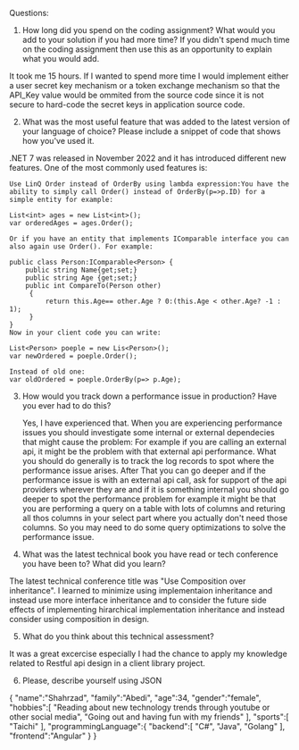 Questions:

1. How long did you spend on the coding assignment? What would you add to your solution if you had
more time? If you didn't spend much time on the coding assignment then use this as an opportunity to
explain what you would add.

It took me 15 hours.
If I wanted to spend more time I would implement either a user secret key mechanism or a token exchange mechanism so that the API_Key value 
would be ommited from the source code since it is not secure to hard-code the secret keys in application source code.

2. What was the most useful feature that was added to the latest version of your language of choice?
Please include a snippet of code that shows how you've used it.

.NET 7 was released in November 2022 and it has introduced different new features. One of the most commonly used features is:

	Use LinQ Order instead of OrderBy using lambda expression:You have the ability to simply call Order() instead of OrderBy(p=>p.ID) for a 
	simple entity for example:

	List<int> ages = new List<int>();
	var orderedAges = ages.Order();

	Or if you have an entity that implements IComparable interface you can also again use Order(). For example:

	public class Person:IComparable<Person> {
		public string Name{get;set;}
		public string Age {get;set;}
		public int CompareTo(Person other)
		 {
			 return this.Age== other.Age ? 0:(this.Age < other.Age? -1 : 1);
		 }
	}
	Now in your client code you can write:

	List<Person> poeple = new Lis<Person>();
	var newOrdered = poeple.Order();

	Instead of old one:
	var oldOrdered = poeple.OrderBy(p=> p.Age);

3. How would you track down a performance issue in production? Have you ever had to do this?
	
	Yes, I have experienced that. When you are experiencing performance issues you should investigate some internal or external dependecies 
	that might cause the problem:
	For example if you are calling an external api, it might be the problem with that external api performance. 
	What you should do generally is to track the log records to spot where the performance issue arises. After That you can go deeper and if 
	the performance issue is with an external api call, ask for support of the api providers wherever they are and if it is something internal
	you should go deeper to spot the performance problem for example it might be that you are performing a query on a table with lots of
	columns and returing all thos columns in your select part where you actually don't need those columns.
	So you may need to do some query optimizations to solve the performance issue.

4. What was the latest technical book you have read or tech conference you have been to? What did you
learn?

The latest technical conference title was "Use Composition over inheritance". 
I learned to minimize using implementaion inheritance and instead use more interface inheritance and
to consider the future side effects of implementing hirarchical implementation inheritance and instead consider using 
composition in design.

5. What do you think about this technical assessment?

It was a great excercise especially I had the chance to apply my knowledge related to Restful api design in 
a client library project.

6. Please, describe yourself using JSON

{
   "name":"Shahrzad",
   "family":"Abedi",
   "age":34,
   "gender":"female",
   "hobbies":[
      "Reading about new technology trends through youtube or other social media",
      "Going out and having fun with my friends"
   ],
   "sports":[
      "Taichi"
   ],
   "programmingLanguage":{
      "backend":[
         "C#",
         "Java",
         "Golang"
      ],
      "frontend":"Angular"
   }
}